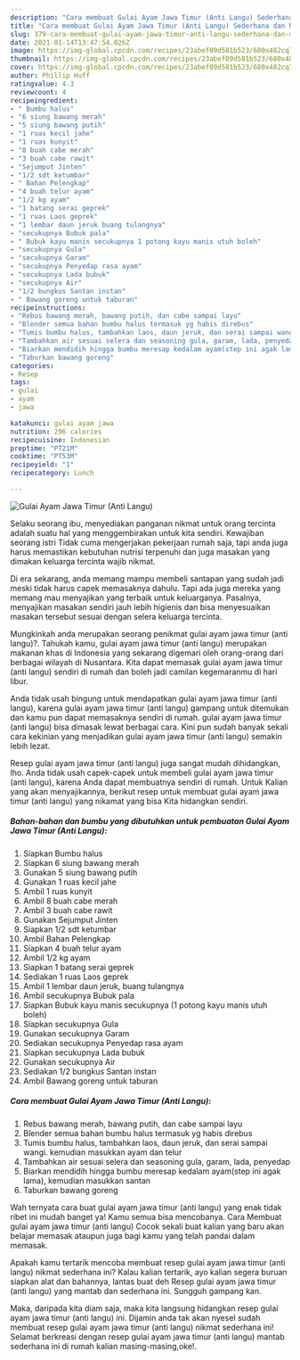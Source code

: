 ```yaml
---
description: "Cara membuat Gulai Ayam Jawa Timur (Anti Langu) Sederhana dan Mudah Dibuat"
title: "Cara membuat Gulai Ayam Jawa Timur (Anti Langu) Sederhana dan Mudah Dibuat"
slug: 379-cara-membuat-gulai-ayam-jawa-timur-anti-langu-sederhana-dan-mudah-dibuat
date: 2021-01-14T13:47:54.026Z
image: https://img-global.cpcdn.com/recipes/23abef09d581b523/680x482cq70/gulai-ayam-jawa-timur-anti-langu-foto-resep-utama.jpg
thumbnail: https://img-global.cpcdn.com/recipes/23abef09d581b523/680x482cq70/gulai-ayam-jawa-timur-anti-langu-foto-resep-utama.jpg
cover: https://img-global.cpcdn.com/recipes/23abef09d581b523/680x482cq70/gulai-ayam-jawa-timur-anti-langu-foto-resep-utama.jpg
author: Phillip Huff
ratingvalue: 4.3
reviewcount: 4
recipeingredient:
- " Bumbu halus"
- "6 siung bawang merah"
- "5 siung bawang putih"
- "1 ruas kecil jahe"
- "1 ruas kunyit"
- "8 buah cabe merah"
- "3 buah cabe rawit"
- "Sejumput Jinten"
- "1/2 sdt ketumbar"
- " Bahan Pelengkap"
- "4 buah telur ayam"
- "1/2 kg ayam"
- "1 batang serai geprek"
- "1 ruas Laos geprek"
- "1 lembar daun jeruk buang tulangnya"
- "secukupnya Bubuk pala"
- " Bubuk kayu manis secukupnya 1 potong kayu manis utuh boleh"
- "secukupnya Gula"
- "secukupnya Garam"
- "secukupnya Penyedap rasa ayam"
- "secukupnya Lada bubuk"
- "secukupnya Air"
- "1/2 bungkus Santan instan"
- " Bawang goreng untuk taburan"
recipeinstructions:
- "Rebus bawang merah, bawang putih, dan cabe sampai layu"
- "Blender semua bahan bumbu halus termasuk yg habis direbus"
- "Tumis bumbu halus, tambahkan laos, daun jeruk, dan serai sampai wangi. kemudian masukkan ayam dan telur"
- "Tambahkan air sesuai selera dan seasoning gula, garam, lada, penyedap"
- "Biarkan mendidih hingga bumbu meresap kedalam ayam(step ini agak lama), kemudian masukkan santan"
- "Taburkan bawang goreng"
categories:
- Resep
tags:
- gulai
- ayam
- jawa

katakunci: gulai ayam jawa 
nutrition: 296 calories
recipecuisine: Indonesian
preptime: "PT21M"
cooktime: "PT53M"
recipeyield: "1"
recipecategory: Lunch

---
```



![Gulai Ayam Jawa Timur (Anti Langu)](https://img-global.cpcdn.com/recipes/23abef09d581b523/680x482cq70/gulai-ayam-jawa-timur-anti-langu-foto-resep-utama.jpg)

Selaku seorang ibu, menyediakan panganan nikmat untuk orang tercinta adalah suatu hal yang menggembirakan untuk kita sendiri. Kewajiban seorang istri Tidak cuma mengerjakan pekerjaan rumah saja, tapi anda juga harus memastikan kebutuhan nutrisi terpenuhi dan juga masakan yang dimakan keluarga tercinta wajib nikmat.

Di era  sekarang, anda memang mampu membeli santapan yang sudah jadi meski tidak harus capek memasaknya dahulu. Tapi ada juga mereka yang memang mau menyajikan yang terbaik untuk keluarganya. Pasalnya, menyajikan masakan sendiri jauh lebih higienis dan bisa menyesuaikan masakan tersebut sesuai dengan selera keluarga tercinta. 



Mungkinkah anda merupakan seorang penikmat gulai ayam jawa timur (anti langu)?. Tahukah kamu, gulai ayam jawa timur (anti langu) merupakan makanan khas di Indonesia yang sekarang digemari oleh orang-orang dari berbagai wilayah di Nusantara. Kita dapat memasak gulai ayam jawa timur (anti langu) sendiri di rumah dan boleh jadi camilan kegemaranmu di hari libur.

Anda tidak usah bingung untuk mendapatkan gulai ayam jawa timur (anti langu), karena gulai ayam jawa timur (anti langu) gampang untuk ditemukan dan kamu pun dapat memasaknya sendiri di rumah. gulai ayam jawa timur (anti langu) bisa dimasak lewat berbagai cara. Kini pun sudah banyak sekali cara kekinian yang menjadikan gulai ayam jawa timur (anti langu) semakin lebih lezat.

Resep gulai ayam jawa timur (anti langu) juga sangat mudah dihidangkan, lho. Anda tidak usah capek-capek untuk membeli gulai ayam jawa timur (anti langu), karena Anda dapat membuatnya sendiri di rumah. Untuk Kalian yang akan menyajikannya, berikut resep untuk membuat gulai ayam jawa timur (anti langu) yang nikamat yang bisa Kita hidangkan sendiri.

<!--inarticleads1-->

##### Bahan-bahan dan bumbu yang dibutuhkan untuk pembuatan Gulai Ayam Jawa Timur (Anti Langu):

1. Siapkan  Bumbu halus
1. Siapkan 6 siung bawang merah
1. Gunakan 5 siung bawang putih
1. Gunakan 1 ruas kecil jahe
1. Ambil 1 ruas kunyit
1. Ambil 8 buah cabe merah
1. Ambil 3 buah cabe rawit
1. Gunakan Sejumput Jinten
1. Siapkan 1/2 sdt ketumbar
1. Ambil  Bahan Pelengkap
1. Siapkan 4 buah telur ayam
1. Ambil 1/2 kg ayam
1. Siapkan 1 batang serai geprek
1. Sediakan 1 ruas Laos geprek
1. Ambil 1 lembar daun jeruk, buang tulangnya
1. Ambil secukupnya Bubuk pala
1. Siapkan  Bubuk kayu manis secukupnya (1 potong kayu manis utuh boleh)
1. Siapkan secukupnya Gula
1. Gunakan secukupnya Garam
1. Sediakan secukupnya Penyedap rasa ayam
1. Siapkan secukupnya Lada bubuk
1. Gunakan secukupnya Air
1. Sediakan 1/2 bungkus Santan instan
1. Ambil  Bawang goreng untuk taburan




<!--inarticleads2-->

##### Cara membuat Gulai Ayam Jawa Timur (Anti Langu):

1. Rebus bawang merah, bawang putih, dan cabe sampai layu
1. Blender semua bahan bumbu halus termasuk yg habis direbus
1. Tumis bumbu halus, tambahkan laos, daun jeruk, dan serai sampai wangi. kemudian masukkan ayam dan telur
1. Tambahkan air sesuai selera dan seasoning gula, garam, lada, penyedap
1. Biarkan mendidih hingga bumbu meresap kedalam ayam(step ini agak lama), kemudian masukkan santan
1. Taburkan bawang goreng




Wah ternyata cara buat gulai ayam jawa timur (anti langu) yang enak tidak ribet ini mudah banget ya! Kamu semua bisa mencobanya. Cara Membuat gulai ayam jawa timur (anti langu) Cocok sekali buat kalian yang baru akan belajar memasak ataupun juga bagi kamu yang telah pandai dalam memasak.

Apakah kamu tertarik mencoba membuat resep gulai ayam jawa timur (anti langu) nikmat sederhana ini? Kalau kalian tertarik, ayo kalian segera buruan siapkan alat dan bahannya, lantas buat deh Resep gulai ayam jawa timur (anti langu) yang mantab dan sederhana ini. Sungguh gampang kan. 

Maka, daripada kita diam saja, maka kita langsung hidangkan resep gulai ayam jawa timur (anti langu) ini. Dijamin anda tak akan nyesel sudah membuat resep gulai ayam jawa timur (anti langu) nikmat sederhana ini! Selamat berkreasi dengan resep gulai ayam jawa timur (anti langu) mantab sederhana ini di rumah kalian masing-masing,oke!.

